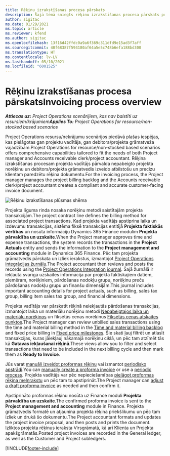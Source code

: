 ```yaml
---
title: Rēķinu izrakstīšanas procesa pārskats
description: Šajā tēmā sniegts rēķinu izrakstīšanas procesa pārskats programmā Project Operations resursu/nekrājumu scenārijos.
author: sigitac
ms.date: 01/29/2021
ms.topic: article
ms.reviewer: kfend
ms.author: sigitac
ms.openlocfilehash: 13f16d42ffdc0a9a6f369c311dfd9e15ad3f7aff
ms.sourcegitcommit: 40f68387f594180af64a5e5c748b6efa188bd300
ms.translationtype: HT
ms.contentlocale: lv-LV
ms.lasthandoff: 05/10/2021
ms.locfileid: "6001525"
---
```

# <a name="invoicing-process-overview"></a><span data-ttu-id="b63fe-103">Rēķinu izrakstīšanas procesa pārskats</span><span class="sxs-lookup"><span data-stu-id="b63fe-103">Invoicing process overview</span></span>

<span data-ttu-id="b63fe-104">_**Attiecas uz:** Project Operations scenārijiem, kas nav balstīti uz resursiem/krājumiem_</span><span class="sxs-lookup"><span data-stu-id="b63fe-104">_**Applies To:** Project Operations for resource/non-stocked based scenarios_</span></span>

<span data-ttu-id="b63fe-105">Project Operations resursu/nekrājumu scenārijos piedāvā plašas iespējas, kas pielāgotas gan projektu vadītāja, gan debitora/projekta grāmatveža vajadzībām.</span><span class="sxs-lookup"><span data-stu-id="b63fe-105">Project Operations for resource/non-stocked based scenarios offers comprehensive capabilities tailored to fit the needs of both Project manager and Accounts receivable clerk/project accountant.</span></span> <span data-ttu-id="b63fe-106">Rēķina izrakstīšanas procesam projekta vadītājs pārvalda nepabeigto projekta norēķinu un debitors/projekta grāmatvedis izveido atbilstošu un precīzu klientam paredzētu rēķina dokumentu.</span><span class="sxs-lookup"><span data-stu-id="b63fe-106">For the invoicing process, the Project manager manages the project billing backlog and the Accounts receivable clerk/project accountant creates a compliant and accurate customer-facing invoice document.</span></span>

![Rēķinu izrakstīšanas plūsmas shēma](./media/invoicing-flow.png)

<span data-ttu-id="b63fe-108">Projekta līguma rinda nosaka norēķinu metodi saistītajām projekta transakcijām.</span><span class="sxs-lookup"><span data-stu-id="b63fe-108">The project contract line defines the billing method for associated project transactions.</span></span> <span data-ttu-id="b63fe-109">Kad projekta vadītājs apstiprina laika un izdevumu transakcijas, sistēma fiksē transakcijas entitījā **Projekta faktiskās vērtības** un nosūta informāciju Dynamics 365 Finance modulim **Projekta pārvaldība un uzskaite**.</span><span class="sxs-lookup"><span data-stu-id="b63fe-109">When the Project manager approves time and expense transactions, the system records the transactions in the **Project Actuals** entity and sends the information to the **Project management and accounting** module in Dynamics 365 Finance.</span></span> <span data-ttu-id="b63fe-110">Pēc tam projekta grāmatvedis pārskata un izliek ierakstus, izmantojot [Project Operations integrācijas žurnālu](../project-accounting/project-operations-integration-journal.md).</span><span class="sxs-lookup"><span data-stu-id="b63fe-110">The Project accountant then reviews and posts the records using the [Project Operations Integration journal](../project-accounting/project-operations-integration-journal.md).</span></span> <span data-ttu-id="b63fe-111">Šajā žurnālā ir iekļauta svarīga uzskaites informācija par projekta faktiskajiem datiem, piemēram, norēķiniem, pārdošanas nodokļu grupu, norēķinu preču pārdošanas nodokļu grupu un finanšu dimensijām.</span><span class="sxs-lookup"><span data-stu-id="b63fe-111">This journal includes important accounting details for project actuals, such as billing, sales tax group, billing item sales tax group, and financial dimensions.</span></span>

<span data-ttu-id="b63fe-112">Projekta vadītājs var pārskatīt rēķinā neiekļautās pārdošanas transakcijas, izmantojot laika un materiālu norēķinu metodi [Nepabeigtajos laika un materiālu norēķinos](../proforma-invoicing/manage-billing-backlog.md#time-and-material-billing-backlog) un fiksētās cenas norēķinus [Fiksētās cenas atskaites punktos](../proforma-invoicing/manage-billing-backlog.md#fixed-price-milestones).</span><span class="sxs-lookup"><span data-stu-id="b63fe-112">The Project manager can review unbilled sales transactions using the time and material billing method in the [Time and material billing backlog](../proforma-invoicing/manage-billing-backlog.md#time-and-material-billing-backlog) and fixed price billing in [Fixed price milestones](../proforma-invoicing/manage-billing-backlog.md#fixed-price-milestones).</span></span> <span data-ttu-id="b63fe-113">Šie skati ļauj filtrēt un atlasīt transakcijas, kuras jāiekļauj nākamajā norēķinu ciklā, un pēc tam atzīmēt tās kā **Gatavas iekļaušanai rēķinā**.</span><span class="sxs-lookup"><span data-stu-id="b63fe-113">These views allow you to filter and select transactions that need to be included in the next billing cycle and then mark them as **Ready to Invoice**.</span></span>

<span data-ttu-id="b63fe-114">Jūs varat [manuāli izveidot proformas rēķinu](../proforma-invoicing/create-manual-proforma-invoice.md) vai izmantot [periodisko apstrādi](../proforma-invoicing/configure-automated-invoice-creation.md).</span><span class="sxs-lookup"><span data-stu-id="b63fe-114">You can [manually create a proforma invoice](../proforma-invoicing/create-manual-proforma-invoice.md) or use a [periodic process](../proforma-invoicing/configure-automated-invoice-creation.md).</span></span> <span data-ttu-id="b63fe-115">Projekta vadītājs var pēc nepieciešamības [pielāgot proformas rēķina melnrakstu](../proforma-invoicing/manage-proforma-invoice.md) un pēc tam to apstiprināt.</span><span class="sxs-lookup"><span data-stu-id="b63fe-115">The Project manager can [adjust a draft proforma invoice](../proforma-invoicing/manage-proforma-invoice.md) as needed and then confirm it.</span></span>

<span data-ttu-id="b63fe-116">Apstiprināto proformas rēķinu nosūta uz Finance moduli **Projekta pārvaldība un uzskaite**.</span><span class="sxs-lookup"><span data-stu-id="b63fe-116">The confirmed proforma invoice is sent to the **Project management and accounting** module in Finance.</span></span> <span data-ttu-id="b63fe-117">Projekta grāmatvedis formatē un atjaunina projekta rēķina priekšlikumu un pēc tam izliek un drukā šo dokumentu.</span><span class="sxs-lookup"><span data-stu-id="b63fe-117">The Project accountant formats and updates the project invoice proposal, and then posts and prints the document.</span></span> <span data-ttu-id="b63fe-118">Izliktos projekta rēķinus ieraksta Virsgrāmatā, kā arī Klienta un Projekta apakšgrāmatās.</span><span class="sxs-lookup"><span data-stu-id="b63fe-118">Posted project invoices are recorded in the General ledger, as well as the Customer and Project subledgers.</span></span>


[!INCLUDE[footer-include](../includes/footer-banner.md)]